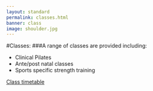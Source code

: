 ```yaml
---
layout: standard 
permalink: classes.html
banner: class
image: shoulder.jpg
---
```

#Classes:
###A range of classes are provided including:
- Clinical Pilates
- Ante/post natal classes
- Sports specific strength training

[Class timetable](/timetable.html)
